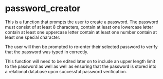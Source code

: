 # password_creator
This is a function that prompts the user to create a password. The password must consist of at least 8 characters, 
contain at least one lowercase letter
contain at least one uppercase letter
contain at least one number
contain at least one special character.

The user will then be prompted to re-enter their selected password to verify that the password was typed in correctly. 

This function will need to be edited later on to include an upper length limit to the password as well
as well as ensuring that the password is stored into a relational database upon successful password verification.
